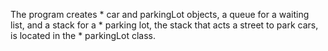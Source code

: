 The program creates   * car and parkingLot objects, a queue for a waiting list, and a stack for a   * parking lot, the stack that acts a street to park cars, is located in the   * parkingLot class.
